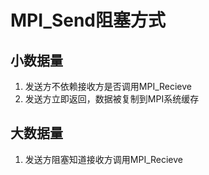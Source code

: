 # MPI_Send阻塞方式

## 小数据量
1. 发送方不依赖接收方是否调用MPI_Recieve
2. 发送方立即返回，数据被复制到MPI系统缓存

## 大数据量
1. 发送方阻塞知道接收方调用MPI_Recieve

